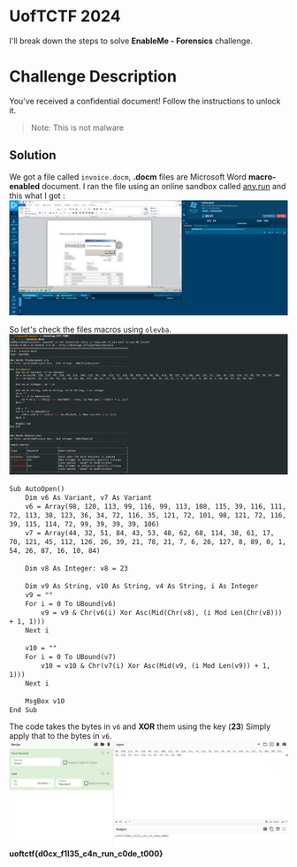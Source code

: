
# UofTCTF 2024

I'll break down the steps to solve **EnableMe - Forensics** challenge.

# Challenge Description

You've received a confidential document! Follow the instructions to unlock it.

>Note: This is not malware

## Solution

We got a file called `invoice.docm`, **.docm** files are Microsoft Word **macro-enabled** document.
I ran the file using an online sandbox called [any.run](https://app.any.run/tasks/7da2e855-e4d8-4e9b-b449-1fad3cc72ccd) and this what I got :
<img src="https://github.com/HashemSalhi/CTF-Writeups/blob/main/UofTCTF%202024/Forensics/EnableMe/Screenshots/Screenshot.png">

So let's check the files macros using `olevba`.
<img src="https://github.com/HashemSalhi/CTF-Writeups/blob/main/UofTCTF%202024/Forensics/EnableMe/Screenshots/Screenshot1.png">

    Sub AutoOpen()
        Dim v6 As Variant, v7 As Variant
        v6 = Array(98, 120, 113, 99, 116, 99, 113, 108, 115, 39, 116, 111, 72, 113, 38, 123, 36, 34, 72, 116, 35, 121, 72, 101, 98, 121, 72, 116, 39, 115, 114, 72, 99, 39, 39, 39, 106)
        v7 = Array(44, 32, 51, 84, 43, 53, 48, 62, 68, 114, 38, 61, 17, 70, 121, 45, 112, 126, 26, 39, 21, 78, 21, 7, 6, 26, 127, 8, 89, 0, 1, 54, 26, 87, 16, 10, 84)
        
        Dim v8 As Integer: v8 = 23
    
        Dim v9 As String, v10 As String, v4 As String, i As Integer
        v9 = ""
        For i = 0 To UBound(v6)
            v9 = v9 & Chr(v6(i) Xor Asc(Mid(Chr(v8), (i Mod Len(Chr(v8))) + 1, 1)))
        Next i
    
        v10 = ""
        For i = 0 To UBound(v7)
            v10 = v10 & Chr(v7(i) Xor Asc(Mid(v9, (i Mod Len(v9)) + 1, 1)))
        Next i
    
        MsgBox v10
    End Sub


The code takes the bytes in `v6` and **XOR** them using the key (**23**)
Simply apply that to the bytes in `v6`.
<img src="https://github.com/HashemSalhi/CTF-Writeups/blob/main/UofTCTF%202024/Forensics/EnableMe/Screenshots/Screenshot2.png">
**uoftctf{d0cx_f1l35_c4n_run_c0de_t000}**
